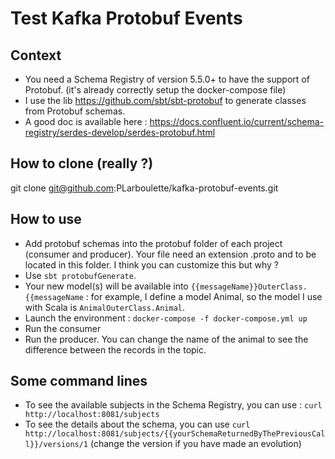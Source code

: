 # Test Kafka Protobuf Events 

## Context

- You need a Schema Registry of version 5.5.0+ to have the support of Protobuf. (it's already correctly setup the docker-compose file)
- I use the lib https://github.com/sbt/sbt-protobuf to generate classes from Protobuf schemas.  
- A good doc is available here : https://docs.confluent.io/current/schema-registry/serdes-develop/serdes-protobuf.html

## How to clone (really ?) 

git clone git@github.com:PLarboulette/kafka-protobuf-events.git

## How to use 
- Add protobuf schemas into the protobuf folder of each project (consumer and producer). Your file need an extension .proto and to be located in this folder. I think you can customize this but why ? 
- Use `sbt protobufGenerate`. 
- Your new model(s) will be available into `{{messageName}}OuterClass.{{messageName` : for example, I define a model Animal, so 
the model I use with Scala is `AnimalOuterClass.Animal`. 
- Launch the environment : `docker-compose -f docker-compose.yml up`
- Run the consumer 
- Run the producer. You can change the name of the animal to see the difference between the records in the topic.  

## Some command lines 
- To see the available subjects in the Schema Registry, you can use : `curl http://localhost:8081/subjects`
- To see the details about the schema, you can use `curl http://localhost:8081/subjects/{{yourSchemaReturnedByThePreviousCall}}/versions/1` (change the version if you have made an evolution)